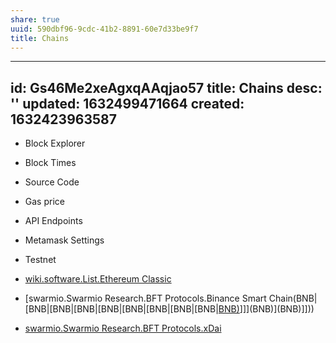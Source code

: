 ```yaml
---
share: true
uuid: 590dbf96-9cdc-41b2-8891-60e7d33be9f7
title: Chains
---
```

---
id: Gs46Me2xeAgxqAAqjao57
title: Chains
desc: ''
updated: 1632499471664
created: 1632423963587
---

* Block Explorer
* Block Times
* Source Code
* Gas price
* API Endpoints
* Metamask Settings
* Testnet

* [wiki.software.List.Ethereum Classic](/undefined)
* [swarmio.Swarmio Research.BFT Protocols.Binance Smart Chain(BNB|[BNB|[BNB|[BNB|[BNB|[BNB|[BNB|[BNB|[BNB|[BNB)](/undefined)]]](BNB)](BNB)]]))
* [swarmio.Swarmio Research.BFT Protocols.xDai](/undefined)